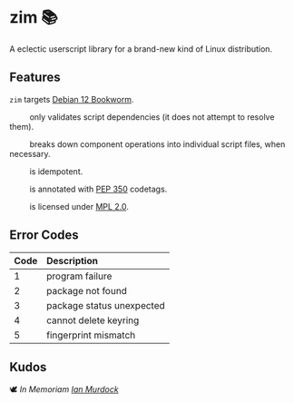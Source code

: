 <!-- This Source Code Form is subject to the terms of the Mozilla Public
   - License, v. 2.0. If a copy of the MPL was not distributed with this
   - file, You can obtain one at https://mozilla.org/MPL/2.0/. -->

# zim 📚
A eclectic userscript library for a brand-new kind of Linux distribution.

## Features
`zim` targets [Debian 12 Bookworm](https://www.debian.org/releases/bookworm/).

&nbsp;&nbsp;&nbsp;&nbsp;&nbsp;&nbsp;&nbsp;&nbsp;&nbsp;only validates script dependencies (it does not attempt to resolve them).

&nbsp;&nbsp;&nbsp;&nbsp;&nbsp;&nbsp;&nbsp;&nbsp;&nbsp;breaks down component operations into individual script files, when necessary.

&nbsp;&nbsp;&nbsp;&nbsp;&nbsp;&nbsp;&nbsp;&nbsp;&nbsp;is idempotent.

&nbsp;&nbsp;&nbsp;&nbsp;&nbsp;&nbsp;&nbsp;&nbsp;&nbsp;is annotated with [PEP 350](https://peps.python.org/pep-0350/) codetags.

&nbsp;&nbsp;&nbsp;&nbsp;&nbsp;&nbsp;&nbsp;&nbsp;&nbsp;is licensed under [MPL 2.0](https://www.mozilla.org/en-US/MPL/2.0/).

## Error Codes

Code | Description
:-- | :--
1 | program failure
2 | package not found
3 | package status unexpected
4 | cannot delete keyring
5 | fingerprint mismatch

## Kudos
🕊️ *In Memoriam [Ian Murdock](https://www.debian.org/doc/manuals/project-history/manifesto.en.html)*
